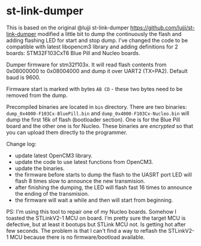 # st-link-dumper
This is based on the original @lujji st-link-dumper https://github.com/lujji/st-link-dumper modified a little bit to dump the continuously the flash and adding flashing LED for start and stop dump. I've changed the code to be compatible with latest libopencm3 library and adding definitions for 2 boards: STM32F103CxT6 Blue Pill and Nucleo boards.

Dumper firmware for stm32f103x. It will read flash contents from 0x08000000 to 0x08004000 and dump it over UART2 (TX=PA2). Default baud is 9600.

Firmware start is marked with bytes `AB CD` - these two bytes need to be removed from the dump.

Precompiled binaries are located in `bin` directory. There are two binaries: `dump_0x4000-F103Cx-BluePill.bin` and `dump_0x4000-F103Cx-Nucleo.bin` will dump the first 16k of flash (bootloader section). One is for the Blue Pill board and the other one is for Nucleo.
These binaries are _encrypted_ so that you can upload them directly to the programmer.

Change log:
  - update latest OpenCM3 library.
  - update the code to use latest functions from OpenCM3.
  - update the binaries.
  - the firmware before starts to dump the flash to the UASRT port LED will flash 8 times slow to announce the new transmision.
  - after finishing the dumping, the LED will flash fast 16 times to announce the ending of the transmision.
  - the firmware will wait a while and then will start from beginning.

PS: I'm using this tool to repair one of my Nucleo boards. Somehow I toasted the STLinkV2-1 MCU on board. I'm pretty sure the target MCU is defective, but at least it bootups but STLink MCU not. Is getting hot after few seconds. The problem is that I can't find a way to reflash the STLinkV2-1 MCU because there is no firmware/bootload available.

